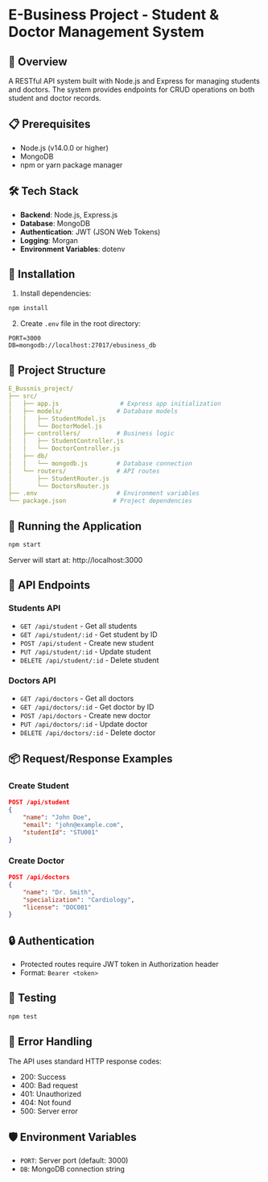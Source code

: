# E-Business Project - Student & Doctor Management System

## 🚀 Overview
A RESTful API system built with Node.js and Express for managing students and doctors. The system provides endpoints for CRUD operations on both student and doctor records.

## 📋 Prerequisites
- Node.js (v14.0.0 or higher)
- MongoDB
- npm or yarn package manager

## 🛠️ Tech Stack
- **Backend**: Node.js, Express.js
- **Database**: MongoDB
- **Authentication**: JWT (JSON Web Tokens)
- **Logging**: Morgan
- **Environment Variables**: dotenv

## 🔧 Installation

1. Install dependencies:
```bash
npm install
```

2. Create `.env` file in the root directory:
```env
PORT=3000
DB=mongodb://localhost:27017/ebusiness_db
```

## 📁 Project Structure
```yaml
E_Bussnis_project/
├── src/
│   ├── app.js                 # Express app initialization
│   ├── models/               # Database models
│   │   ├── StudentModel.js
│   │   └── DoctorModel.js
│   ├── controllers/          # Business logic
│   │   ├── StudentController.js
│   │   └── DoctorController.js
│   ├── db/
│   │   └── mongodb.js        # Database connection
│   └── routers/              # API routes
│       ├── StudentRouter.js
│       └── DoctorsRouter.js
├── .env                      # Environment variables
└── package.json             # Project dependencies
```

## 🚀 Running the Application
```bash
npm start
```
Server will start at: http://localhost:3000

## 📡 API Endpoints

### Students API
- `GET /api/student` - Get all students
- `GET /api/student/:id` - Get student by ID
- `POST /api/student` - Create new student
- `PUT /api/student/:id` - Update student
- `DELETE /api/student/:id` - Delete student

### Doctors API
- `GET /api/doctors` - Get all doctors
- `GET /api/doctors/:id` - Get doctor by ID
- `POST /api/doctors` - Create new doctor
- `PUT /api/doctors/:id` - Update doctor
- `DELETE /api/doctors/:id` - Delete doctor

## 📦 Request/Response Examples

### Create Student
```json
POST /api/student
{
    "name": "John Doe",
    "email": "john@example.com",
    "studentId": "STU001"
}
```

### Create Doctor
```json
POST /api/doctors
{
    "name": "Dr. Smith",
    "specialization": "Cardiology",
    "license": "DOC001"
}
```

## 🔒 Authentication
- Protected routes require JWT token in Authorization header
- Format: `Bearer <token>`

## 🧪 Testing
```bash
npm test
```

## 📝 Error Handling
The API uses standard HTTP response codes:
- 200: Success
- 400: Bad request
- 401: Unauthorized
- 404: Not found
- 500: Server error

## 🛡️ Environment Variables
- `PORT`: Server port (default: 3000)
- `DB`: MongoDB connection string
